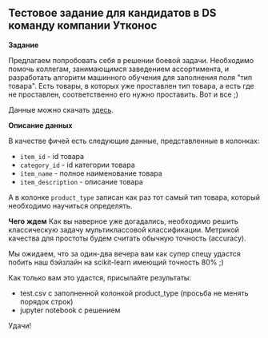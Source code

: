 ## Тестовое задание для кандидатов в DS команду компании Утконос

**Задание** 

Предлагаем попробовать себя в решении боевой задачи. 
Необходимо помочь коллегам, занимающимся заведением ассортимента, и разработать алгоритм машинного обучения для заполнения поля "тип товара". 
Есть товары, в которых уже проставлен тип товара, а есть где не проставлен, соответственно его нужно проставить. 
Вот и все ;) 

Данные можно скачать [здесь](https://drive.google.com/drive/folders/12x4lPmuZV1WFHd4J9oKsuJNvokJaBlOk).

**Описание данных**

В качестве фичей есть следующие данные, представленные в колонках:
* `item_id` - id товара
* `category_id` - id категории товара
* `item_name` - полное наименование товара
* `item_description` - описание товара

А в колонке `product_type` записан как раз тот самый тип товара, который необходимо научиться определять.

**Чего ждем**
Как вы наверное уже догадались, необходимо решить классическую задачу мультиклассовой классификации. 
Метрикой качества для простоты бyдем считать обычную точность (accuracy).

Мы ожидаем, что за один-два вечера вам как супер спецу удастся побить наш бэйзлайн на scikit-learn имеющий точность 80% ;)

Как только вам это удастся, присылайте результаты: 
* test.csv с заполненной колонкой product_type (просьба не менять порядок строк)
* jupyter notebook с решением   

Удачи!



